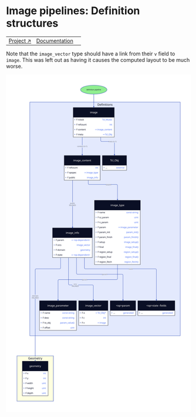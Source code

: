 # Image pipelines: Definition structures

||||
|---|---|---|
|[Project ↗](../../README.md)|[Documentation](../index.md)||[Developer Index ↗](index.md)|

Note that the `image_vector` type should have a link from their `v` field to `image`.
This was left out as having it causes the computed layout to be much worse.

![Definition Structures](figures/definition-structures.svg)
